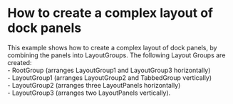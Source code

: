 # How to create a complex layout of dock panels 


<p>This example shows how to create a complex layout of dock panels, by combining the panels into LayoutGroups. The following Layout Groups are created:<br />
- RootGroup (arranges LayoutGroup1 and LayoutGroup3 horizontally)<br />
- LayoutGroup1 (arranges LayoutGroup2 and TabbedGroup vertically)<br />
- LayoutGroup2 (arranges three LayoutPanels horizontally)<br />
- LayoutGroup3 (arranges two LayoutPanels vertically).</p>

<br/>


